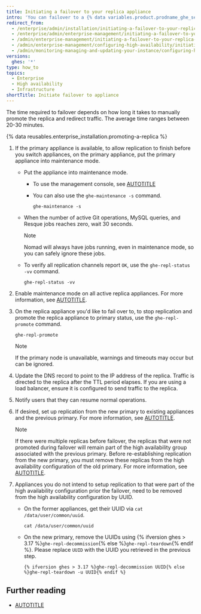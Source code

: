 ```yaml
---
title: Initiating a failover to your replica appliance
intro: 'You can failover to a {% data variables.product.prodname_ghe_server %} replica appliance using the command line for maintenance and testing, or if the primary appliance fails.'
redirect_from:
  - /enterprise/admin/installation/initiating-a-failover-to-your-replica-appliance
  - /enterprise/admin/enterprise-management/initiating-a-failover-to-your-replica-appliance
  - /admin/enterprise-management/initiating-a-failover-to-your-replica-appliance
  - /admin/enterprise-management/configuring-high-availability/initiating-a-failover-to-your-replica-appliance
  - /admin/monitoring-managing-and-updating-your-instance/configuring-high-availability/initiating-a-failover-to-your-replica-appliance
versions:
  ghes: '*'
type: how_to
topics:
  - Enterprise
  - High availability
  - Infrastructure
shortTitle: Initiate failover to appliance
---
```

The time required to failover depends on how long it takes to manually promote the replica and redirect traffic. The average time ranges between 20-30 minutes.

{% data reusables.enterprise_installation.promoting-a-replica %}

1. If the primary appliance is available, to allow replication to finish before you switch appliances, on the primary appliance, put the primary appliance into maintenance mode.

   * Put the appliance into maintenance mode.

     * To use the management console, see [AUTOTITLE](/admin/configuration/configuring-your-enterprise/enabling-and-scheduling-maintenance-mode)

     * You can also use the `ghe-maintenance -s` command.

       ```shell
       ghe-maintenance -s
       ```

   * When the number of active Git operations, MySQL queries, and Resque jobs reaches zero, wait 30 seconds.

     > [!NOTE]
     > Nomad will always have jobs running, even in maintenance mode, so you can safely ignore these jobs.

   * To verify all replication channels report `OK`, use the `ghe-repl-status -vv` command.

     ```shell
     ghe-repl-status -vv
     ```

1. Enable maintenance mode on all active replica appliances. For more information, see [AUTOTITLE](/admin/administering-your-instance/enabling-and-scheduling-maintenance-mode).

1. On the replica appliance you'd like to fail over to, to stop replication and promote the replica appliance to primary status, use the `ghe-repl-promote` command.

   ```shell
   ghe-repl-promote
   ```

   > [!NOTE]
   > If the primary node is unavailable, warnings and timeouts may occur but can be ignored.

1. Update the DNS record to point to the IP address of the replica. Traffic is directed to the replica after the TTL period elapses. If you are using a load balancer, ensure it is configured to send traffic to the replica.
1. Notify users that they can resume normal operations.
1. If desired, set up replication from the new primary to existing appliances and the previous primary. For more information, see [AUTOTITLE](/admin/enterprise-management/configuring-high-availability/about-high-availability-configuration#utilities-for-replication-management).
   > [!NOTE]
   > If there were multiple replicas before failover, the replicas that were not promoted during failover will remain part of the high availability group associated with the previous primary. Before re-establishing replication from the new primary, you must remove these replicas from the high availability configuration of the old primary. For more information, see [AUTOTITLE](/admin/monitoring-and-managing-your-instance/configuring-high-availability/removing-a-high-availability-replica#removing-replication-permanently).
1. Appliances you do not intend to setup replication to that were part of the high availability configuration prior the failover, need to be removed from the high availability configuration by UUID.
    * On the former appliances, get their UUID via `cat /data/user/common/uuid`.

      ```shell
      cat /data/user/common/uuid
      ```

    * On the new primary, remove the UUIDs using {% ifversion ghes > 3.17 %}`ghe-repl-decommission`{% else %}`ghe-repl-teardown`{% endif %}. Please replace `UUID` with the UUID you retrieved in the previous step.

      ```shell
      {% ifversion ghes > 3.17 %}ghe-repl-decommission UUID{% else %}ghe-repl-teardown -u UUID{% endif %}
      ```

## Further reading

* [AUTOTITLE](/admin/enterprise-management/configuring-high-availability/about-high-availability-configuration#utilities-for-replication-management)
